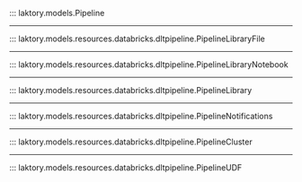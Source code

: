 ::: laktory.models.Pipeline

---

::: laktory.models.resources.databricks.dltpipeline.PipelineLibraryFile

---

::: laktory.models.resources.databricks.dltpipeline.PipelineLibraryNotebook

---

::: laktory.models.resources.databricks.dltpipeline.PipelineLibrary

---

::: laktory.models.resources.databricks.dltpipeline.PipelineNotifications

---

::: laktory.models.resources.databricks.dltpipeline.PipelineCluster

---

::: laktory.models.resources.databricks.dltpipeline.PipelineUDF

